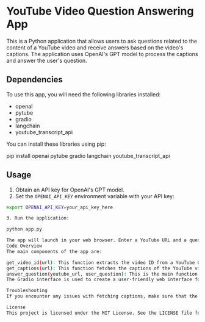 # YouTube Video Question Answering App

This is a Python application that allows users to ask questions related to the content of a YouTube video and receive answers based on the video's captions. The application uses OpenAI's GPT model to process the captions and answer the user's question.

## Dependencies

To use this app, you will need the following libraries installed:

- openai
- pytube
- gradio
- langchain
- youtube_transcript_api

You can install these libraries using pip:

pip install openai pytube gradio langchain youtube_transcript_api


## Usage

1. Obtain an API key for OpenAI's GPT model.
2. Set the `OPENAI_API_KEY` environment variable with your API key:

```bash
export OPENAI_API_KEY=your_api_key_here

3. Run the application:

python app.py

The app will launch in your web browser. Enter a YouTube URL and a question related to the video content. The app will return the answer if it exists in the video.
Code Overview
The main components of the app are:

get_video_id(url): This function extracts the video ID from a YouTube URL.
get_captions(url): This function fetches the captions of the YouTube video using the YouTube Transcript API.
answer_question(youtube_url, user_question): This is the main function that processes the user's input, fetches the video captions, creates an index using langchain, and queries the OpenAI GPT model to answer the user's question.
The Gradio interface is used to create a user-friendly web interface for the app. The iface.launch() command starts the app and opens it in your default web browser.

Troubleshooting
If you encounter any issues with fetching captions, make sure that the YouTube video has English captions available. If you encounter any issues with the OpenAI API, make sure that your API key is valid and you have not exceeded your usage limits.

License
This project is licensed under the MIT License. See the LICENSE file for details.

